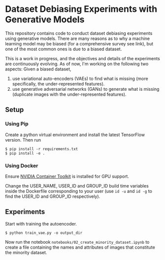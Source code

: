 # Dataset Debiasing Experiments with Generative Models

This repository contains code to conduct dataset debiasing experiments using generative models. There are many reasons as to why a machine learning model may be biased (for a comprehensive survey see link), but one of the most common ones is due to a biased dataset.

This is a work in progress, and the objectives and details of the experiments are continuously evolving. As of now, I'm working on the following two aspects:
Given a biased dataset,
1. use variational auto-encoders (VAEs) to find what is missing (more specifically, the under-represented features).
2. use generative adversarial networks (GANs) to generate what is missing (duplicate images with the under-represented features).

## Setup

### Using Pip
Create a python virtual environment and install the latest TensorFlow version. Then run
```
$ pip install -r requirements.txt
$ pip install -e .
```

### Using Docker
Ensure [NVIDIA Container Toolkit](https://github.com/NVIDIA/nvidia-docker) is installed for GPU support.

Change the USER\_NAME, USER\_ID and GROUP\_ID build time variables inside the Dockerfile corresponding to your user (use `id -u` and `id -g` to find the USER\_ID and GROUP\_ID respectively).

## Experiments

Start with training the autoencoder.
```
$ python train_vae.py -o output_dir
```

Now run the notebook `notebooks/02_create_minority_dataset.ipynb` to create a file containing the names and attributes of images that constitute the minority dataset.
